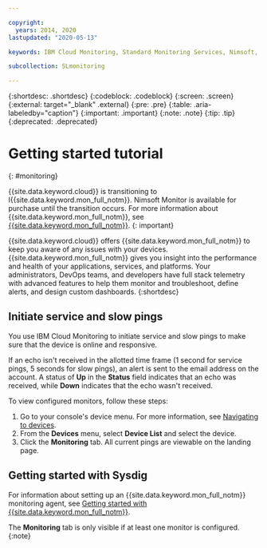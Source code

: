 ```yaml
---

copyright:
  years: 2014, 2020
lastupdated: "2020-05-13"

keywords: IBM Cloud Monitoring, Standard Monitoring Services, Nimsoft, Sysdig, monitoring

subcollection: SLmonitoring

---
```


{:shortdesc: .shortdesc}
{:codeblock: .codeblock}
{:screen: .screen}
{:external: target="_blank" .external}
{:pre: .pre}
{:table: .aria-labeledby="caption"}
{:important: .important}
{:note: .note}
{:tip: .tip}
{:deprecated: .deprecated}

# Getting started tutorial
{: #monitoring}

{{site.data.keyword.cloud}} is transitioning to I{{site.data.keyword.mon_full_notm}}. Nimsoft Monitor is available for purchase until the transition occurs. For more information about {{site.data.keyword.mon_full_notm}}, see [{{site.data.keyword.mon_full_notm}}](/docs/services/Monitoring-with-Sysdig?topic=Sysdig-about). <!--For existing Nimsoft customers, Nimsoft support continues until the transition is complete. To continue monitoring after this date, you need to move to Sysdig.-->
{: important}

{{site.data.keyword.cloud}} offers {{site.data.keyword.mon_full_notm}} to keep you aware of any issues with your devices. {{site.data.keyword.mon_full_notm}} gives you insight into the performance and health of your applications, services, and platforms. Your administrators, DevOps teams, and developers have full stack telemetry with advanced features to help them monitor and troubleshoot, define alerts, and design custom dashboards.
{:shortdesc}

## Initiate service and slow pings

You use IBM Cloud Monitoring to initiate service and slow pings to make sure that the device is online and responsive.

If an echo isn't received in the allotted time frame (1 second for service pings, 5 seconds for slow pings), an alert is sent to the email address on the account. A status of **Up** in the **Status** field indicates that an echo was received, while **Down** indicates that the echo wasn't received.

To view configured monitors, follow these steps:

1. Go to your console's device menu. For more information, see [Navigating to devices](/docs/vsi?topic=virtual-servers-navigating-devices).
2. From the **Devices** menu, select **Device List** and select the device.
3. Click the **Monitoring** tab. All current pings are viewable on the landing page. 

## Getting started with Sysdig

For information about setting up an {{site.data.keyword.mon_full_notm}} monitoring agent, see [Getting started with {{site.data.keyword.mon_full_notm}}](/docs/services/Monitoring-with-Sysdig?topic=Sysdig-getting-started).

The **Monitoring** tab is only visible if at least one monitor is configured.
{:note}

